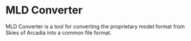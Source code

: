 # MLD Converter
MLD Converter is a tool for converting the proprietary model format from Skies of Arcadia into a common file format.
